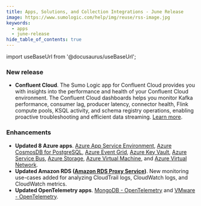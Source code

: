 ```yaml
---
title: Apps, Solutions, and Collection Integrations - June Release 
image: https://www.sumologic.com/help/img/reuse/rss-image.jpg
keywords:
  - apps
  - june-release
hide_table_of_contents: true    
---
```


import useBaseUrl from '@docusaurus/useBaseUrl';

### New release

- **Confluent Cloud**. The Sumo Logic app for Confluent Cloud provides you with insights into the performance and health of your Confluent Cloud environment. The Confluent Cloud dashboards helps you monitor Kafka performance, consumer lag, producer latency, connector health, Flink compute pools, KSQL activity, and schema registry operations, enabling proactive troubleshooting and efficient data streaming. [Learn more](/docs/integrations/saas-cloud/confluent-cloud).

### Enhancements

- **Updated 8 Azure apps**. [Azure App Service Environment](/docs/integrations/microsoft-azure/azure-app-service-environment/), [Azure CosmosDB for PostgreSQL](/docs/integrations/microsoft-azure/azure-cosmos-db-for-postgresql/), [Azure Event Grid](/docs/integrations/microsoft-azure/azure-event-grid/), [Azure Key Vault](/docs/integrations/microsoft-azure/azure-key-vault/), [Azure Service Bus](/docs/integrations/microsoft-azure/azure-service-bus/), [Azure Storage](/docs/integrations/microsoft-azure/azure-storage/), [Azure Virtual Machine](/docs/integrations/microsoft-azure/azure-virtual-machine/), and [Azure Virtual Network](/docs/integrations/microsoft-azure/azure-virtual-network/).
- **Updated Amazon RDS ([Amazon RDS Proxy Service](/docs/integrations/amazon-aws/rds/#viewing-the-rds-proxy-dashboards))**. New monitoring use-cases added for analyzing CloudTrail logs, CloudWatch logs, and CloudWatch metrics.
- **Updated OpenTelemetry apps**. [MongoDB - OpenTelemetry](/docs/integrations/databases/opentelemetry/mongodb-opentelemetry/) and [VMware - OpenTelemetry](/docs/integrations/containers-orchestration/vmware/).
